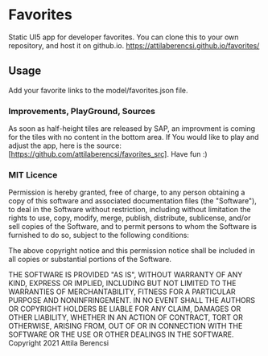 # Favorites

Static UI5 app for developer favorites. You can clone this to your own repository, and host it on github.io.
https://attilaberencsi.github.io/favorites/

## Usage

Add your favorite links to the model/favorites.json file.

### Improvements, PlayGround, Sources
As soon as half-height tiles are released by SAP, an improvment is coming for the tiles with no content in the bottom area.
If You would like to play and adjust the app, here is the source: [https://github.com/attilaberencsi/favorites_src]. 
Have fun :)

### MIT Licence
Permission is hereby granted, free of charge, to any person obtaining a copy of this software and associated documentation files (the "Software"), to deal in the Software without restriction, including without limitation the rights to use, copy, modify, merge, publish, distribute, sublicense, and/or sell copies of the Software, and to permit persons to whom the Software is furnished to do so, subject to the following conditions:

The above copyright notice and this permission notice shall be included in all copies or substantial portions of the Software.

THE SOFTWARE IS PROVIDED "AS IS", WITHOUT WARRANTY OF ANY KIND, EXPRESS OR IMPLIED, INCLUDING BUT NOT LIMITED TO THE WARRANTIES OF MERCHANTABILITY, FITNESS FOR A PARTICULAR PURPOSE AND NONINFRINGEMENT. IN NO EVENT SHALL THE AUTHORS OR COPYRIGHT HOLDERS BE LIABLE FOR ANY CLAIM, DAMAGES OR OTHER LIABILITY, WHETHER IN AN ACTION OF CONTRACT, TORT OR OTHERWISE, ARISING FROM, OUT OF OR IN CONNECTION WITH THE SOFTWARE OR THE USE OR OTHER DEALINGS IN THE SOFTWARE.
Copyright 2021 Attila Berencsi
